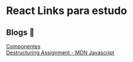 # React Links para estudo

## Blogs :book:
[Componentes](https://imasters.com.br/front-end/iniciando-com-react-3-criando-componentes) <br>
[Destructuring Assignment - MDN Javascript](https://developer.mozilla.org/pt-BR/docs/Web/JavaScript/Reference/Operators/Destructuring_assignment#Desestrura%C3%A7%C3%A3o_de_objeto)

